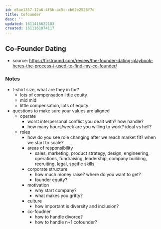 ```yaml
---
id: e5ae1357-12a6-4f5b-ac5c-cb62e2528f7d
title: Cofounder
desc: ''
updated: 1611416622183
created: 1611161074117
---
```



## Co-Founder Dating
- source: https://firstround.com/review/the-founder-dating-playbook-heres-the-process-i-used-to-find-my-co-founder/

### Notes
- t-shirt size, what are they in for?
    - lots of compensation little equity
    - mid mid
    - little compensation, lots of equity
- questions to make sure your values are aligned
    - operate
        - worst interpersonal conflict you dealt with? how handle?
        - how many hours/week are you willing to work? ideal vs hell?
    - roles
        - how do you see role changing after we reach market fit? when we start to scale?
        - areas of responsibility
            - sales, marketing, product strategy, design, engineering, operations, fundraising, leadership, company building, recruiting, legal, speific skills
        - corporate structure
            - how much money raise? where do you want to get?
            - founder equity?
        - motivation
            - why start company?
            - what makes you gritty?
        - culture
            - how important is diversity and inclusion?
        - co-foudner
            - how to handle divorce?
            - how to handle n+1 cofounder?
